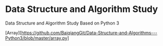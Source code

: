 # Data Structure and Algorithm Study
Data Structure and Algorithm Study Based on Python 3

[Array][https://github.com/BaiqiangGit/Data-Structure-and-Algorithms---Python3/blob/master/array.py]

